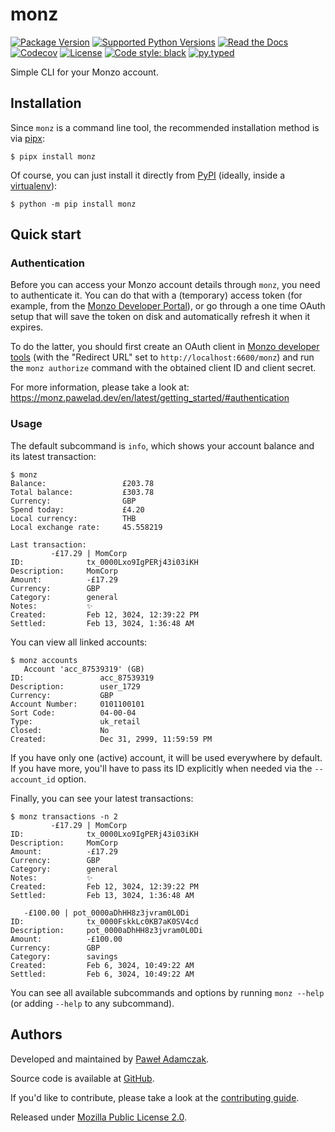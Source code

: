 # monz
[![Package Version](https://img.shields.io/pypi/v/monz)][pypi monz]
[![Supported Python Versions](https://img.shields.io/pypi/pyversions/monz)][pypi monz]
[![Read the Docs](https://img.shields.io/readthedocs/monz)][rtfd monz]
[![Codecov](https://img.shields.io/codecov/c/github/pawelad/monz)][codecov monz]
[![License](https://img.shields.io/pypi/l/monz)][license]
[![Code style: black](https://img.shields.io/badge/code%20style-black-000000.svg)][black]
[![py.typed](https://img.shields.io/badge/py-typed-FFD43B)][rickroll]

Simple CLI for your Monzo account.

## Installation
Since `monz` is a command line tool, the recommended installation method is via [pipx]:

```console
$ pipx install monz
```

Of course, you can just install it directly from [PyPI] (ideally, inside a
[virtualenv]):

```console
$ python -m pip install monz
```

## Quick start

### Authentication
Before you can access your Monzo account details through `monz`, you need to
authenticate it. You can do that with a (temporary) access token (for example, from
the [Monzo Developer Portal]), or go through a one time OAuth setup that will save
the token on disk and automatically refresh it when it expires.

To do the latter, you should first create an OAuth client in [Monzo developer tools]
(with the "Redirect URL" set to `http://localhost:6600/monz`) and run the
`monz authorize` command with the obtained client ID and client secret.

For more information, please take a look at:
https://monz.pawelad.dev/en/latest/getting_started/#authentication

### Usage
The default subcommand is `info`, which shows your account balance and its
latest transaction:

```console
$ monz
Balance:                 £203.78
Total balance:           £303.78
Currency:                GBP
Spend today:             £4.20
Local currency:          THB
Local exchange rate:     45.558219

Last transaction:
         -£17.29 | MomCorp
ID:              tx_0000Lxo9IgPERj43i03iKH
Description:     MomCorp
Amount:          -£17.29
Currency:        GBP
Category:        general
Notes:           ✨                       
Created:         Feb 12, 3024, 12:39:22 PM
Settled:         Feb 13, 3024, 1:36:48 AM
```

You can view all linked accounts:

```console
$ monz accounts
   Account 'acc_87539319' (GB)   
ID:                 acc_87539319
Description:        user_1729
Currency:           GBP
Account Number:     0101100101   
Sort Code:          04-00-04                   
Type:               uk_retail                  
Closed:             No                         
Created:            Dec 31, 2999, 11:59:59 PM  
```

If you have only one (active) account, it will be used everywhere by default.
If you have more, you'll have to pass its ID explicitly when needed via the
`--account_id` option.

Finally, you can see your latest transactions:

```
$ monz transactions -n 2 
         -£17.29 | MomCorp
ID:              tx_0000Lxo9IgPERj43i03iKH
Description:     MomCorp
Amount:          -£17.29
Currency:        GBP
Category:        general
Notes:           ✨                       
Created:         Feb 12, 3024, 12:39:22 PM
Settled:         Feb 13, 3024, 1:36:48 AM

   -£100.00 | pot_0000aDhHH8z3jvram0L0Di   
ID:              tx_0000FskkLc0KB7aK0SV4cd
Description:     pot_0000aDhHH8z3jvram0L0Di
Amount:          -£100.00
Currency:        GBP
Category:        savings
Created:         Feb 6, 3024, 10:49:22 AM
Settled:         Feb 6, 3024, 10:49:22 AM
```

You can see all available subcommands and options by running `monz --help` (or adding
`--help` to any subcommand).

## Authors
Developed and maintained by [Paweł Adamczak][pawelad].

Source code is available at [GitHub][github monz].

If you'd like to contribute, please take a look at the
[contributing guide].

Released under [Mozilla Public License 2.0][license].


[black]: https://github.com/psf/black
[codecov monz]: https://app.codecov.io/github/pawelad/monz
[contributing guide]: ./CONTRIBUTING.md
[github monz]: https://github.com/pawelad/monz
[license]: ./LICENSE
[monzo developer portal]: https://developers.monzo.com/
[monzo developer tools]: https://developers.monzo.com/
[pawelad]: https://pawelad.me/
[pipx]: https://github.com/pypa/pipx
[pypi monz]: https://pypi.org/project/monz/
[pypi]: https://pypi.org/
[rickroll]: https://www.youtube.com/watch?v=I6OXjnBIW-4&t=15s
[rtfd monz]: https://monz.rtfd.io/
[virtualenv]: https://packaging.python.org/en/latest/guides/installing-using-pip-and-virtual-environments/
